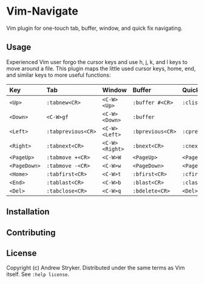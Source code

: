 # Vim-Navigate

Vim plugin for one-touch tab, buffer, window, and quick fix navigating.

## Usage

Experienced Vim user forgo the cursor keys and use <key>h</key>, <key>j</key>,
<key>k</key>, and <key>l</key> keys to move around
a file. This plugin maps the little used cursor keys, <key>home</key>,
<key>end</key>, and similar keys to more useful functions:

| Key          | Tab                | Window         | Buffer           | Quick Fix        |
|:-------------|:-------------------|:---------------|:-----------------|:-----------------|
| `<Up>`       | `:tabnew<CR>`      | `<C-W><Up>`    | `:buffer #<CR>`  |  `:clist<CR>`    |
| `<Down>`     | `<C-W>gf`          | `<C-W><Down>`  | `:buffer`        |  <Down>          |
| `<Left>`     | `:tabprevious<CR>` | `<C-W><Left>`  | `:bprevious<CR>` | `:cprevious<CR>` |
| `<Right>`    | `:tabnext<CR>`     | `<C-W><Right>` | `:bnext<CR>`     | `:cnext<CR>`     |
| `<PageUp>`   | `:tabmove +<CR>`   | `<C-W>W`       | `<PageUp>`       | `<PageUp>`       |
| `<PageDown>` | `:tabmove -<CR>`   | `<C-W>w`       | `<PageDown>`     | `<PageDown>`     |
| `<Home>`     | `:tabfirst<CR>`    | `<C-W>t`       | `:bfirst<CR>`    | `:cfirst<CR>`    |
| `<End>`      | `:tablast<CR>`     | `<C-W>b`       | `:blast<CR>`     | `:clast<CR>`     |
| `<Del>`      | `:tabclose<CR>`    | `<C-W>q`       | `:bdelete<CR>`   | `<Del>`          |

## Installation

## Contributing

## License

Copyright (c) Andrew Stryker. Distributed under the same terms as Vim itself.
See `:help license`.

